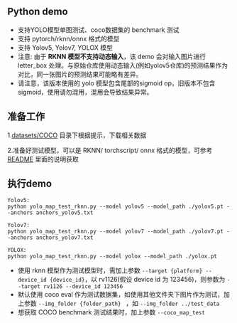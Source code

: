 ## Python demo

- 支持YOLO模型单图测试、coco数据集的 benchmark 测试
- 支持 pytorch/rknn/onnx 格式的模型
- 支持 Yolov5, Yolov7, YOLOX 模型
- 注意: 由于 **RKNN 模型不支持动态输入**，该 demo 会对输入图片进行 letter_box 处理。与原始仓库使用动态输入(例如yolov5仓库)的预测结果作为对比，同一张图片的预测结果可能略有差异。
- 请注意，该版本使用的 yolo 模型包含尾部的sigmoid op，旧版本不包含sigmoid，使用请勿混用，混用会导致结果异常。



## 准备工作

1.[datasets/COCO](../../../../../datasets/COCO) 目录下根据提示，下载相关数据

2.准备好测试模型，可以是 RKNN/ torchscript/ onnx 格式的模型，可参考 [README](../README.md) 里面的说明获取



## 执行demo

```
Yolov5:
python yolo_map_test_rknn.py --model yolov5 --model_path ./yolov5.pt --anchors anchors_yolov5.txt

Yolov7:
python yolo_map_test_rknn.py --model yolov7 --model_path ./yolov7.pt --anchors anchors_yolov7.txt

YOLOX:
python yolo_map_test_rknn.py --model yolox --model_path ./yolox.pt
```

- 使用 rknn 模型作为测试模型时，需加上参数 `--target {platform} --device_id {device_id}`，以 rv1126(假设 device id 为 123456)，则参数为  `--target rv1126 --device_id 123456`
- 默认使用 coco eval 作为测试数据集，如使用其他文件夹下图片作为测试，加上参数 `--img_folder {folder_path} ` ，如 `--img_folder ../test_data`
- 想获取 COCO benchmark 测试结果时，加上参数  `--coco_map_test`

